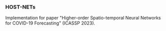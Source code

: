 ### HOST-NETs
Implementation for paper "Higher-order Spatio-temporal Neural Networks for COVID-19 Forecasting" (ICASSP 2023).
